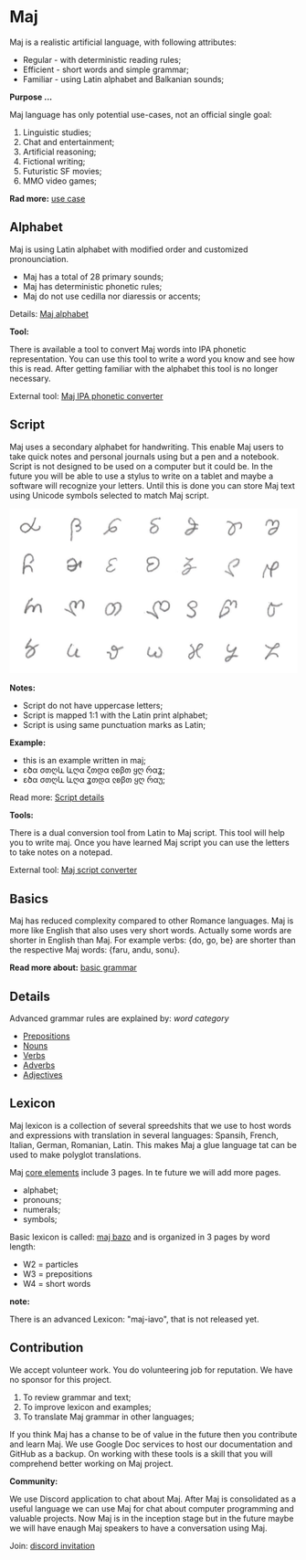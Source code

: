 # Maj

Maj is a realistic artificial language,  with following attributes:

* Regular - with deterministic reading rules;
* Efficient - short words and simple grammar;
* Familiar - using Latin alphabet and Balkanian sounds;

**Purpose ...**

Maj language has only potential use-cases, not an official single goal:

1. Linguistic studies;
2. Chat and entertainment;
3. Artificial reasoning;
5. Fictional writing;
6. Futuristic SF movies;
7. MMO video games;


**Rad more:** [use case](case.md)

## Alphabet

Maj is using Latin alphabet with modified order and customized pronounciation.

* Maj has a total of 28 primary sounds;
* Maj has deterministic phonetic rules;
* Maj do not use cedilla nor diaressis or accents;

Details: [Maj alphabet](alphabet.md)

**Tool:** 

There is available a tool to convert Maj words into IPA phonetic representation. You can use this tool to write a word you know and see how this is read. After getting familiar with the alphabet this tool is no longer necessary.

External tool: [Maj IPA phonetic converter](https://lingojam.com/MajIPA)

## Script

Maj uses a secondary alphabet for handwriting. This enable Maj users to take quick notes and personal journals using but a pen and a notebook. Script is not designed to be used on a computer but it could be. In the future you will be able to use a stylus to write on a tablet and maybe a software will recognize your letters. Until this is done you can store Maj text using Unicode symbols selected to match Maj script.

<img src="maj-script-over.png" alt="Maj Alphabet" width="600"></img>

**Notes:**

* Script do not have uppercase letters;
* Script is mapped 1:1 with the Latin print alphabet;
* Script is using same punctuation marks as Latin;

**Example:**

* this is an example written in maj;
* ɛծα σთღև ևღα ζთდα ჺʚβთ ყღ რαʓ;
* ɛծα σთღև ևღα ʓთდα ჺʚβთ ყღ რαუ;

Read more: [Script details](script.md)

**Tools:**

There is a dual conversion tool from Latin to Maj script. This tool will help you to write maj. Once you have learned Maj script you can use the letters to take notes on a notepad.

External tool: [Maj script converter](https://lingojam.com/MajScript)

## Basics

Maj has reduced complexity compared to other Romance languages. Maj is more like English that also uses very short words. Actually some words are shorter in English than Maj. For example verbs: {do, go, be} are shorter than the respective Maj words: {faru, andu, sonu}. 

**Read more about:** [basic grammar](basic.md)

## Details

Advanced grammar rules are explained by:  _word category_

* [Prepositions](preposition.md)
* [Nouns](nouns.md)
* [Verbs](verbs.md)
* [Adverbs](adverbs.md)
* [Adjectives](adjectives.md)

## Lexicon

Maj lexicon is a collection of several spreedshits that we use to host words and expressions with translation in several languages: Spansih, French, Italian, German, Romanian, Latin. This makes Maj a glue language tat can be used to make polyglot translations.

Maj [core elements](https://www.google.com/url?q=https://docs.google.com/spreadsheets/d/e/2PACX-1vTs0cvSYlWttqu7zPxMbiYlWxhN9SosL130JiEn7jqeAyEOxGAr_H7wrRaXrs6oSo-SAFuS2dci1WK6/pubhtml?gid%3D1585147682%26single%3Dfalse&sa=D&ust=1587029543036000) include 3 pages. In te future we will add more pages. 

* alphabet;
* pronouns; 
* numerals;
* symbols;

Basic lexicon is called: [maj bazo](https://docs.google.com/spreadsheets/d/e/2PACX-1vS7pK9vB55081ycoOxikVwUvUuk43HFgAsm7vpmhfCBYQzyUAXASpxmCVtF6qAszPhE7b00IJxejo-R/pubhtml?gid=1162725407&single=false)
and is organized in 3 pages by word length:

* W2 = particles 
* W3 = prepositions 
* W4 = short words

**note:**

There is an advanced Lexicon: "maj-iavo", that is not released yet. 

## Contribution

We accept volunteer work. You do volunteering job for reputation. We have no sponsor for this project. 

1. To review grammar and text;
2. To improve lexicon and examples;
3. To translate Maj grammar in other languages;

If you think Maj has a chanse to be of value in the future then you contribute and learn Maj. We use Google Doc services to host our documentation and GitHub as a backup. On working with these tools is a skill that you will comprehend better working on Maj project.

**Community:**

We use Discord application to chat about Maj. After Maj is consolidated as a useful language we can use Maj for chat about computer programming and valuable projects. Now Maj is in the inception stage but in the future maybe we will have enaugh Maj speakers to have a conversation using Maj. 

Join: [discord invitation](https://discord.gg/ZtusYjf)

